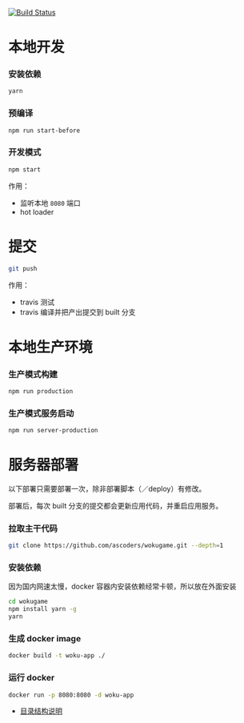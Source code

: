 <a href="https://travis-ci.org/ascoders/wokugame"><img src="https://img.shields.io/travis/ascoders/wokugame/master.svg?style=flat" alt="Build Status"></a>

# 本地开发

### 安装依赖

```bash
yarn
```

### 预编译

```bash
npm run start-before
```

### 开发模式

```bash
npm start
```

作用：

- 监听本地 `8080` 端口
- hot loader

# 提交

```bash
git push
```

作用：

- travis 测试
- travis 编译并把产出提交到 built 分支

# 本地生产环境

### 生产模式构建

```bash
npm run production
```

### 生产模式服务启动

```bash
npm run server-production
```

# 服务器部署

以下部署只需要部署一次，除非部署脚本（／deploy）有修改。

部署后，每次 built 分支的提交都会更新应用代码，并重启应用服务。

### 拉取主干代码

```bash
git clone https://github.com/ascoders/wokugame.git --depth=1
```

### 安装依赖

因为国内网速太慢，docker 容器内安装依赖经常卡顿，所以放在外面安装

```bash
cd wokugame
npm install yarn -g
yarn
```

### 生成 docker image

```bash
docker build -t woku-app ./
```

### 运行 docker

```bash
docker run -p 8080:8080 -d woku-app
```

- [目录结构说明](docs/directory.md)